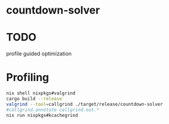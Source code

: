 # countdown-solver

# TODO

profile guided optimization

# Profiling

```bash
nix shell nixpkgs#valgrind
cargo build --release
valgrind --tool=callgrind ./target/release/countdown-solver
#callgrind_annotate callgrind.out.*
nix run nixpkgs#kcachegrind
```